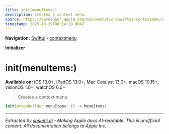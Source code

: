 ```yaml
---
title: init(menuItems:)
description: Creates a context menu.
source: https://developer.apple.com/documentation/swiftui/contextmenu/init(menuitems:)
timestamp: 2025-10-29T00:14:29.804Z
---
```


**Navigation:** [Swiftui](/documentation/swiftui) › [contextmenu](/documentation/swiftui/contextmenu)

**Initializer**

# init(menuItems:)

**Available on:** iOS 13.0+, iPadOS 13.0+, Mac Catalyst 13.0+, macOS 10.15+, visionOS 1.0+, watchOS 6.0+

> Creates a context menu.

```swift
init(@ViewBuilder menuItems: () -> MenuItems)
```

---

*Extracted by [sosumi.ai](https://sosumi.ai) - Making Apple docs AI-readable.*
*This is unofficial content. All documentation belongs to Apple Inc.*
